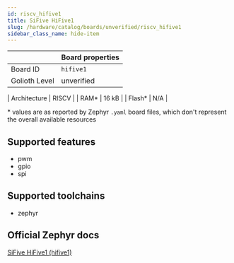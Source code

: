 ```yaml
---
id: riscv_hifive1
title: SiFive HiFive1
slug: /hardware/catalog/boards/unverified/riscv_hifive1
sidebar_class_name: hide-item
---
```


[//]: # (This is an auto-generated file, do not edit! Changes to it will be lost upon re-generation)



|                | Board properties     |
| -------------  | -------------------- |
| Board ID       | `hifive1` |
| Golioth Level  | unverified       |

| Architecture   | RISCV |
| RAM*           | 16 kB |
| Flash*         | N/A |

\* values are as reported by Zephyr `.yaml` board files, which don't represent the overall available resources



## Supported features

* pwm
* gpio
* spi

## Supported toolchains

* zephyr

## Official Zephyr docs

[SiFive HiFive1 (hifive1)](https://docs.zephyrproject.org/latest/boards/riscv/hifive1/doc/index.html)
